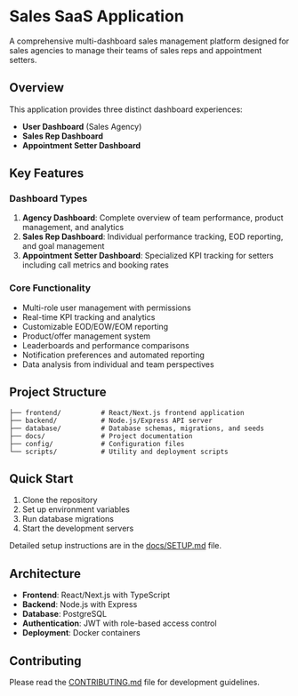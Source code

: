 # Sales SaaS Application

A comprehensive multi-dashboard sales management platform designed for sales agencies to manage their teams of sales reps and appointment setters.

## Overview

This application provides three distinct dashboard experiences:
- **User Dashboard** (Sales Agency)
- **Sales Rep Dashboard**
- **Appointment Setter Dashboard**

## Key Features

### Dashboard Types
1. **Agency Dashboard**: Complete overview of team performance, product management, and analytics
2. **Sales Rep Dashboard**: Individual performance tracking, EOD reporting, and goal management
3. **Appointment Setter Dashboard**: Specialized KPI tracking for setters including call metrics and booking rates

### Core Functionality
- Multi-role user management with permissions
- Real-time KPI tracking and analytics
- Customizable EOD/EOW/EOM reporting
- Product/offer management system
- Leaderboards and performance comparisons
- Notification preferences and automated reporting
- Data analysis from individual and team perspectives

## Project Structure

```
├── frontend/          # React/Next.js frontend application
├── backend/           # Node.js/Express API server
├── database/          # Database schemas, migrations, and seeds
├── docs/              # Project documentation
├── config/            # Configuration files
└── scripts/           # Utility and deployment scripts
```

## Quick Start

1. Clone the repository
2. Set up environment variables
3. Run database migrations
4. Start the development servers

Detailed setup instructions are in the [docs/SETUP.md](docs/SETUP.md) file.

## Architecture

- **Frontend**: React/Next.js with TypeScript
- **Backend**: Node.js with Express
- **Database**: PostgreSQL
- **Authentication**: JWT with role-based access control
- **Deployment**: Docker containers

## Contributing

Please read the [CONTRIBUTING.md](docs/CONTRIBUTING.md) file for development guidelines.
